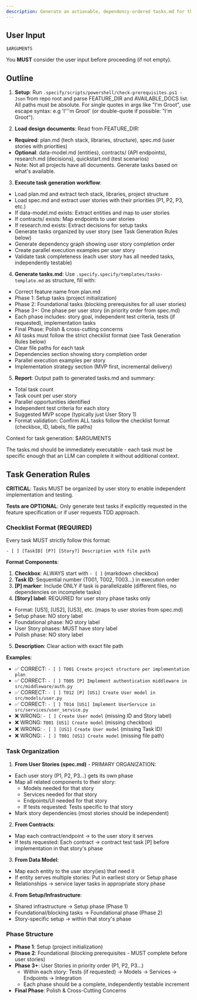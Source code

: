 ```yaml
---
description: Generate an actionable, dependency-ordered tasks.md for the feature based on available design artifacts.
---
```


## User Input

```text
$ARGUMENTS
```

You **MUST** consider the user input before proceeding (if not empty).

## Outline

1. **Setup**: Run `.specify/scripts/powershell/check-prerequisites.ps1 -Json` from repo root and parse FEATURE_DIR and AVAILABLE_DOCS list. All paths must be absolute. For single quotes in args like "I'm Groot", use escape syntax: e.g 'I'\''m Groot' (or double-quote if possible: "I'm Groot").

2. **Load design documents**: Read from FEATURE_DIR:
  - **Required**: plan.md (tech stack, libraries, structure), spec.md (user stories with priorities)
  - **Optional**: data-model.md (entities), contracts/ (API endpoints), research.md (decisions), quickstart.md (test scenarios)
  - Note: Not all projects have all documents. Generate tasks based on what's available.

3. **Execute task generation workflow**:
  - Load plan.md and extract tech stack, libraries, project structure
  - Load spec.md and extract user stories with their priorities (P1, P2, P3, etc.)
  - If data-model.md exists: Extract entities and map to user stories
  - If contracts/ exists: Map endpoints to user stories
  - If research.md exists: Extract decisions for setup tasks
  - Generate tasks organized by user story (see Task Generation Rules below)
  - Generate dependency graph showing user story completion order
  - Create parallel execution examples per user story
  - Validate task completeness (each user story has all needed tasks, independently testable)

4. **Generate tasks.md**: Use `.specify.specify/templates/tasks-template.md` as structure, fill with:
  - Correct feature name from plan.md
  - Phase 1: Setup tasks (project initialization)
  - Phase 2: Foundational tasks (blocking prerequisites for all user stories)
  - Phase 3+: One phase per user story (in priority order from spec.md)
  - Each phase includes: story goal, independent test criteria, tests (if requested), implementation tasks
  - Final Phase: Polish & cross-cutting concerns
  - All tasks must follow the strict checklist format (see Task Generation Rules below)
  - Clear file paths for each task
  - Dependencies section showing story completion order
  - Parallel execution examples per story
  - Implementation strategy section (MVP first, incremental delivery)

5. **Report**: Output path to generated tasks.md and summary:
  - Total task count
  - Task count per user story
  - Parallel opportunities identified
  - Independent test criteria for each story
  - Suggested MVP scope (typically just User Story 1)
  - Format validation: Confirm ALL tasks follow the checklist format (checkbox, ID, labels, file paths)

Context for task generation: $ARGUMENTS

The tasks.md should be immediately executable - each task must be specific enough that an LLM can complete it without additional context.

## Task Generation Rules

**CRITICAL**: Tasks MUST be organized by user story to enable independent implementation and testing.

**Tests are OPTIONAL**: Only generate test tasks if explicitly requested in the feature specification or if user requests TDD approach.

### Checklist Format (REQUIRED)

Every task MUST strictly follow this format:

```text
- [ ] [TaskID] [P?] [Story?] Description with file path
```

**Format Components**:

1. **Checkbox**: ALWAYS start with `- [ ]` (markdown checkbox)
2. **Task ID**: Sequential number (T001, T002, T003...) in execution order
3. **[P] marker**: Include ONLY if task is parallelizable (different files, no dependencies on incomplete tasks)
4. **[Story] label**: REQUIRED for user story phase tasks only
  - Format: [US1], [US2], [US3], etc. (maps to user stories from spec.md)
  - Setup phase: NO story label
  - Foundational phase: NO story label
  - User Story phases: MUST have story label
  - Polish phase: NO story label
5. **Description**: Clear action with exact file path

**Examples**:

- ✅ CORRECT: `- [ ] T001 Create project structure per implementation plan`
- ✅ CORRECT: `- [ ] T005 [P] Implement authentication middleware in src/middleware/auth.py`
- ✅ CORRECT: `- [ ] T012 [P] [US1] Create User model in src/models/user.py`
- ✅ CORRECT: `- [ ] T014 [US1] Implement UserService in src/services/user_service.py`
- ❌ WRONG: `- [ ] Create User model` (missing ID and Story label)
- ❌ WRONG: `T001 [US1] Create model` (missing checkbox)
- ❌ WRONG: `- [ ] [US1] Create User model` (missing Task ID)
- ❌ WRONG: `- [ ] T001 [US1] Create model` (missing file path)

### Task Organization

1. **From User Stories (spec.md)** - PRIMARY ORGANIZATION:
  - Each user story (P1, P2, P3...) gets its own phase
  - Map all related components to their story:
    - Models needed for that story
    - Services needed for that story
    - Endpoints/UI needed for that story
    - If tests requested: Tests specific to that story
  - Mark story dependencies (most stories should be independent)

2. **From Contracts**:
  - Map each contract/endpoint → to the user story it serves
  - If tests requested: Each contract → contract test task [P] before implementation in that story's phase

3. **From Data Model**:
  - Map each entity to the user story(ies) that need it
  - If entity serves multiple stories: Put in earliest story or Setup phase
  - Relationships → service layer tasks in appropriate story phase

4. **From Setup/Infrastructure**:
  - Shared infrastructure → Setup phase (Phase 1)
  - Foundational/blocking tasks → Foundational phase (Phase 2)
  - Story-specific setup → within that story's phase

### Phase Structure

- **Phase 1**: Setup (project initialization)
- **Phase 2**: Foundational (blocking prerequisites - MUST complete before user stories)
- **Phase 3+**: User Stories in priority order (P1, P2, P3...)
  - Within each story: Tests (if requested) → Models → Services → Endpoints → Integration
  - Each phase should be a complete, independently testable increment
- **Final Phase**: Polish & Cross-Cutting Concerns
